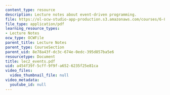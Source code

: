 ```yaml
---
content_type: resource
description: Lecture notes about event-driven programming.
file: https://ol-ocw-studio-app-production.s3.amazonaws.com/courses/6-824-distributed-computer-systems-engineering-spring-2006/a454f39f5cff9f9fa6526235f25e81ca_lec2_events.pdf
file_type: application/pdf
learning_resource_types:
- Lecture Notes
ocw_type: OCWFile
parent_title: Lecture Notes
parent_type: CourseSection
parent_uid: 8e78a43f-dc3c-674e-0edc-395d857ba5e6
resourcetype: Document
title: lec2_events.pdf
uid: a454f39f-5cff-9f9f-a652-6235f25e81ca
video_files:
  video_thumbnail_file: null
video_metadata:
  youtube_id: null
---
```


